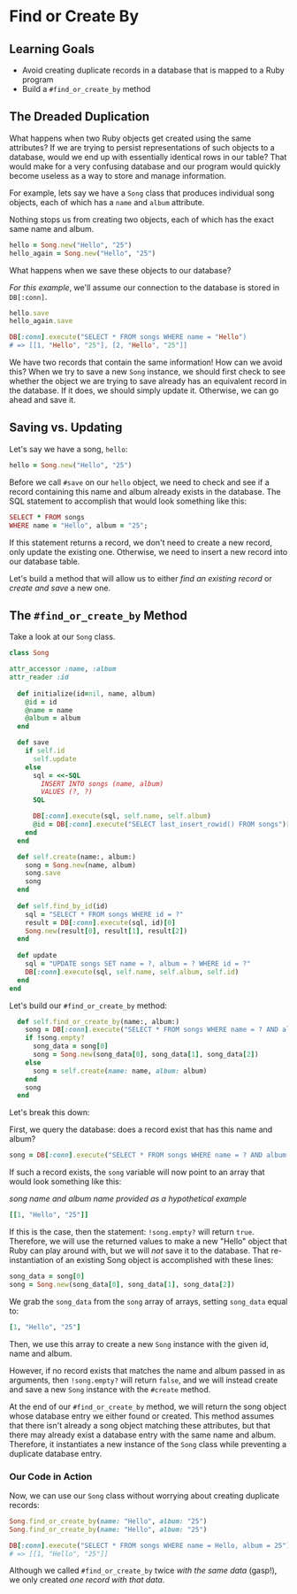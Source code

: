 # Find or Create By

## Learning Goals

- Avoid creating duplicate records in a database that is mapped to a Ruby
  program
- Build a `#find_or_create_by` method

## The Dreaded Duplication

What happens when two Ruby objects get created using the same attributes? If we
are trying to persist representations of such objects to a database, would we
end up with essentially identical rows in our table? That would make for a very
confusing database and our program would quickly become useless as a way to
store and manage information.

For example, lets say we have a `Song` class that produces individual song
objects, each of which has a `name` and `album` attribute.

Nothing stops us from creating two objects, each of which has the exact same
name and album.

```ruby
hello = Song.new("Hello", "25")
hello_again = Song.new("Hello", "25")
```

What happens when we save these objects to our database?

*For this example*, we'll assume our connection to the database is stored in
`DB[:conn]`.

```ruby
hello.save
hello_again.save

DB[:conn].execute("SELECT * FROM songs WHERE name = "Hello")
# => [[1, "Hello", "25"], [2, "Hello", "25"]]
```

We have two records that contain the same information! How can we avoid this?
When we try to save a new `Song` instance, we should first check to see whether
the object we are trying to save already has an equivalent record in the
database. If it does, we should simply update it. Otherwise, we can go ahead and
save it.

## Saving vs. Updating

Let's say we have a song, `hello`:

```ruby
hello = Song.new("Hello", "25")
```

Before we call `#save` on our `hello` object, we need to check and see if a
record containing this name and album already exists in the database. The SQL
statement to accomplish that would look something like this:

```ruby
SELECT * FROM songs
WHERE name = "Hello", album = "25";
```

If this statement returns a record, we don't need to create a new record, only
update the existing one. Otherwise, we need to insert a new record into our
database table.

Let's build a method that will allow us to either *find an existing record* or
*create and save* a new one.

## The `#find_or_create_by` Method

Take a look at our `Song` class.

```ruby
class Song

attr_accessor :name, :album
attr_reader :id
  
  def initialize(id=nil, name, album)
    @id = id
    @name = name
    @album = album
  end

  def save
    if self.id
      self.update
    else
      sql = <<-SQL
        INSERT INTO songs (name, album)
        VALUES (?, ?)
      SQL

      DB[:conn].execute(sql, self.name, self.album)
      @id = DB[:conn].execute("SELECT last_insert_rowid() FROM songs")[0][0]
    end
  end

  def self.create(name:, album:)
    song = Song.new(name, album)
    song.save
    song
  end
  
  def self.find_by_id(id)
    sql = "SELECT * FROM songs WHERE id = ?"
    result = DB[:conn].execute(sql, id)[0]
    Song.new(result[0], result[1], result[2])
  end
  
  def update
    sql = "UPDATE songs SET name = ?, album = ? WHERE id = ?"
    DB[:conn].execute(sql, self.name, self.album, self.id)
  end
end
```

Let's build our `#find_or_create_by` method:

```ruby
  def self.find_or_create_by(name:, album:)
    song = DB[:conn].execute("SELECT * FROM songs WHERE name = ? AND album = ?", name, album)
    if !song.empty?
      song_data = song[0]
      song = Song.new(song_data[0], song_data[1], song_data[2])
    else
      song = self.create(name: name, album: album)
    end
    song
  end
```

Let's break this down:

First, we query the database: does a record exist that has this name and album?

```ruby
song = DB[:conn].execute("SELECT * FROM songs WHERE name = ? AND album = ?", name, album)
```

If such a record exists, the `song` variable will now point to an array that
would look something like this:

*song name and album name provided as a hypothetical example*

```ruby
[[1, "Hello", "25"]]
```

If this is the case, then the statement: `!song.empty?` will return `true`.
Therefore, we will use the returned values to make a new "Hello" object that
Ruby can play around with, but we will *not* save it to the database. That
re-instantiation of an existing Song object is accomplished with these lines:

```ruby
song_data = song[0]
song = Song.new(song_data[0], song_data[1], song_data[2])
```

We grab the `song_data` from the `song` array of arrays, setting `song_data`
equal to:

```ruby
[1, "Hello", "25"]
```

Then, we use this array to create a new `Song` instance with the given id, name
and album.

However, if no record exists that matches the name and album passed in as
arguments, then `!song.empty?` will return `false`, and we will instead create
and save a new `Song` instance with the `#create` method.

At the end of our `#find_or_create_by` method, we will return the song object
whose database entry we either found or created. This method assumes that there
isn't already a song object matching these attributes, but that there may
already exist a database entry with the same name and album. Therefore, it
instantiates a new instance of the `Song` class while preventing a duplicate
database entry.

### Our Code in Action

Now, we can use our `Song` class without worrying about creating duplicate records:

```ruby
Song.find_or_create_by(name: "Hello", album: "25")
Song.find_or_create_by(name: "Hello", album: "25")

DB[:conn].execute("SELECT * FROM songs WHERE name = Hello, album = 25")
# => [[1, "Hello", "25"]]
```

Although we called `#find_or_create_by` twice *with the same data* (gasp!), we
only created *one record with that data*.
